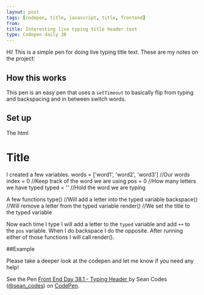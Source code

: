 ```yaml
---
layout: post
tags: [codepen, title, javascript, title, frontend]
from: 
title: Interesting live typing title header text
type: Codepen daily 38
---
```


Hi! This is a simple pen for doing live typing title text. These are my notes on the project:

## How this works
This pen is an easy pen that uses a `setTimeout` to basically flip from typing and backspacing and in between switch words.

## Set up

The html
    <!-- We will insert out typed text into this span! -->
    <h1>Title <span id="typed"></h1>

I created a few variables.
    words = ['word1', 'word2', 'word3'] //Our words
    index = 0 //Keep track of the word we are using
    pos = 0 //How many letters we have typed
    typed = '' //Hold the word we are typing
    
A few functions
     type() //Will add a letter into the typed variable
     backspace() //Will remove a letter from the typed variable
     render() //We set the title to the typed variable

Now each time I type I will add a letter to the `typed` variable and add `++` to the `pos` variable. When I do backspace I do the opposite. After running either of those functions I will call render().

##Example

Please take a deeper look at the codepen and let me know if you need any help! 

<p data-height="265" data-theme-id="dark" data-slug-hash="WpQeJy" data-default-tab="js,result" data-user="sean_codes" data-embed-version="2" data-pen-title="Front End Day 38.1 - Typing Header " class="codepen">See the Pen <a href="http://codepen.io/sean_codes/pen/WpQeJy/">Front End Day 38.1 - Typing Header </a> by Sean Codes (<a href="http://codepen.io/sean_codes">@sean_codes</a>) on <a href="http://codepen.io">CodePen</a>.</p>
<script async src="https://production-assets.codepen.io/assets/embed/ei.js"></script>
